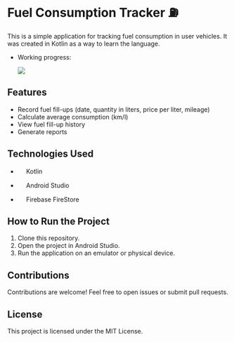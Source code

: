 # Fuel Consumption Tracker ⛽

This is a simple application for tracking fuel consumption in user vehicles. It was created in Kotlin as a way to learn the language.

- Working progress:

  ![](https://geps.dev/progress/36)

## Features

- Record fuel fill-ups (date, quantity in liters, price per liter, mileage)
- Calculate average consumption (km/l)
- View fuel fill-up history
- Generate reports

## Technologies Used

- <img src="https://github.com/user-attachments/assets/dfe2f261-9c9a-41a3-ac65-0e7e6f034488" width="15" /> Kotlin

- <img src="https://github.com/user-attachments/assets/22c67b9a-d553-4ea7-a3c1-44956b8a2b98" width="15" /> Android Studio

- <img src="https://github.com/user-attachments/assets/b7ccde83-a06a-4f95-b00d-8fc7b098f9d5" width="15" /> Firebase FireStore


## How to Run the Project

1. Clone this repository.
2. Open the project in Android Studio.
3. Run the application on an emulator or physical device.

## Contributions

Contributions are welcome! Feel free to open issues or submit pull requests.

## License

This project is licensed under the MIT License.

